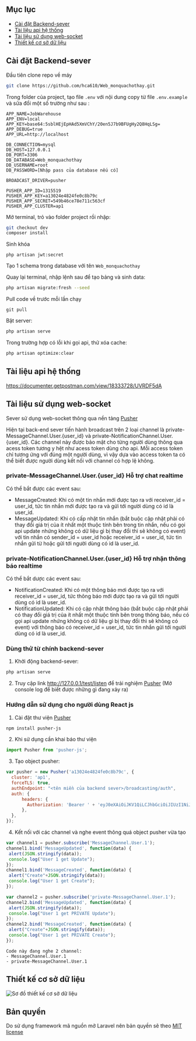 ## Mục lục
* [Cài đặt Backend-sever](#backend-sever)
* [Tài liệu api hệ thống](#api)
* [Tài liệu sử dụng web-socket](#web-socket)
* [Thiết kế cơ sở dữ liệu](#database)

## Cài đặt Backend-sever <a name="backend-sever"></a>
 Đầu tiên clone repo về máy 
``` sh
git clone https://github.com/hca610/Web_monquachothay.git
```
Trong folder của project, tạo file ```.env``` với nội dung copy từ file ``` .env.example  ``` và sửa đổi một số trường như sau :
```
APP_NAME=JobWarehouse
APP_ENV=local
APP_KEY=base64:5sblHEjEpHAd5XmVChY/20en5J7b9BFUgHy2Q8HqLSg=
APP_DEBUG=true
APP_URL=http://localhost

DB_CONNECTION=mysql
DB_HOST=127.0.0.1
DB_PORT=3306
DB_DATABASE=Web_monquachothay
DB_USERNAME=root
DB_PASSWORD=[Nhập pass của database nếu có]

BROADCAST_DRIVER=pusher

PUSHER_APP_ID=1315519
PUSHER_APP_KEY=a13024e4824fe0c8b79c
PUSHER_APP_SECRET=549b46ce78e711c563cf
PUSHER_APP_CLUSTER=ap1
```

Mở terminal, trỏ vào folder project rồi nhập:
``` sh
git checkout dev
composer install
``` 

Sinh khóa 
```
php artisan jwt:secret
```
Tạo 1 schema trong database với tên ```Web_monquachothay```

Quay lại terminal, nhập lệnh sau để tạo bảng và sinh data:  
``` sh
php artisan migrate:fresh --seed 
```
Pull code về trước mỗi lần chạy
```
git pull
```
Bật server:
``` sh
php artisan serve
```
Trong trường hợp có lỗi khi gọi api, thử xóa cache:
``` sh
php artisan optimize:clear
```

## Tài liệu api hệ thống <a name="api"></a>
https://documenter.getpostman.com/view/18333728/UVRDF5dA

## Tài liệu sử dụng web-socket <a name="web-socket"></a>
Sever sử dụng web-socket thông qua nền tảng [Pusher](https://pusher.com/)

Hiện tại back-end sever tiến hành broadcast trên 2 loại channel là private-MessageChannel.User.{user_id} và private-NotificationChannel.User.{user_id}. Các channel này được bảo mật cho từng người dùng thông qua acess token tương y hệt như acess token dùng cho api. Mỗi access token chỉ tương ứng với đúng một người dùng, vì vậy dựa vào access token ta có thể biết được người dùng kết nối với channel có hợp lệ không.

### private-MessageChannel.User.{user_id} Hỗ trợ chat realtime
Có thể bắt được các event sau:
- MessageCreated: Khi có một tin nhắn mới được tạo ra với receiver_id = user_id, tức tin nhắn mới được tạo ra và gửi tới người dùng có id là user_id.
- MessageUpdated: Khi có cấp nhật tin nhắn (bắt buộc cập nhật phải có thay đổi giá trị của ít nhất một thuộc tính bên trong tin nhắn, nếu có gọi api update nhứng không có dữ liệu gì bị thay đổi thì sẽ không có event) với tin nhắn có sender_id = user_id hoặc receiver_id = user_id, tức tin nhắn gửi từ hoặc gửi tới người dùng có id là user_id.

### private-NotificationChannel.User.{user_id} Hỗ trợ nhận thông báo realtime
Có thể bắt dược các event sau:
- NotificationCreated: Khi có một thông báo mơi được tạo ra với receiver_id = user_id, tức thông báo mới được tạo ra và gửi tới người dùng có id là user_id.
- NotificationUpdated: Khi có cập nhật thông báo (bắt buộc cập nhật phải có thay đổi giá trị của ít nhất một thuộc tính bên trong thông báo, nếu có gọi api update nhứng không có dữ liệu gì bị thay đổi thì sẽ không có event) với thông báo có receiver_id = user_id, tức tin nhắn gửi tới người dùng có id là user_id.

### Dùng thử từ chính backend-sever
1. Khởi động backend-sever:
``` sh
php artisan serve
```
2. Truy cập link http://127.0.0.1/test/listen để trải nghiệm [Pusher](https://pusher.com/) (Mở console log để biết được những gì đang xảy ra)

### Hướng dẫn sử dụng cho người dùng React js
1. Cài đặt thư viện [Pusher](https://pusher.com/)
```sh
npm install pusher-js
```
2. Khi sử dụng cần khai báo thư viện
```js
import Pusher from 'pusher-js';
```
3. Tạo object pusher:
```js
var pusher = new Pusher('a13024e4824fe0c8b79c', {
  cluster: 'ap1',
  forceTLS: true,
  authEndpoint: "<tên miền của backend sever>/broadcasting/auth",
  auth: {
      headers: {
        Authorization: 'Bearer ' + 'eyJ0eXAiOiJKV1QiLCJhbGciOiJIUzI1NiJ9.eyJpc3MiOiJodHRwOlwvXC8xMjcuMC4wLjE6ODAwMFwvYXBpXC9hdXRoXC9sb2dpbiIsImlhdCI6MTYzOTIyOTgxNywiZXhwIjoxNjM5ODM0NjE3LCJuYmYiOjE2MzkyMjk4MTcsImp0aSI6IlZGcDRUUlJFaGhOWGFjdTAiLCJzdWIiOjEsInBydiI6IjIzYmQ1Yzg5NDlmNjAwYWRiMzllNzAxYzQwMDg3MmRiN2E1OTc2ZjcifQ.qRA0AwUGmW1xMEn-_JtXxmnbZ8Ox6fqeJfiRc17YO14' // Đây là access token
      },
  },
});
 ```
 4. Kết nối với các channel và nghe event thông quá object pusher vừa tạo
 ```js
var channel1 = pusher.subscribe('MessageChannel.User.1');
channel1.bind('MessageUpdated', function(data) {
  alert(JSON.stringify(data));
  console.log("User 1 get Update");
});
channel1.bind('MessageCreated', function(data) {
  alert("Create"+JSON.stringify(data));
  console.log("User 1 get Create");
});

var channel2 = pusher.subscribe('private-MessageChannel.User.1');
channel2.bind('MessageUpdated', function(data) {
  alert(JSON.stringify(data));
  console.log("User 1 get PRIVATE Update");
});
channel2.bind('MessageCreated', function(data) {
  alert("Create"+JSON.stringify(data));
  console.log("User 1 get PRIVATE Create");
});
 ```
    Code này đang nghe 2 channel:
    - MessageChannel.User.1
    - private-MessageChannel.User.1

## Thiết kế cơ sở dữ liệu <a name="database"></a>

![Sơ đồ thiết kế cơ sở dữ liệu](https://i.imgur.com/GSf4iHe.png)

## Bản quyền
Do sử dụng framework mã nguồn mở Laravel nên bản quyền sẽ theo [MIT license](https://opensource.org/licenses/MIT)

